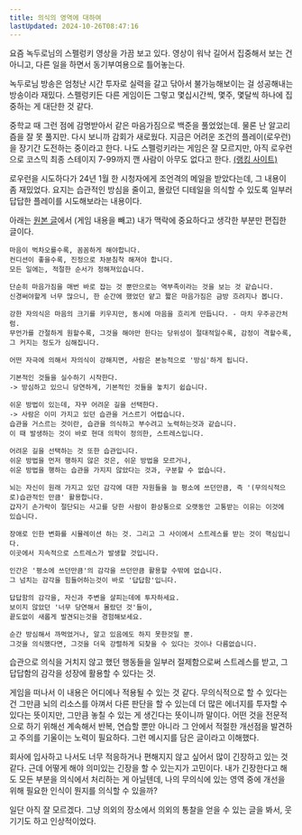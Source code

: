 ```yaml
---
title: 의식의 영역에 대하여 
lastUpdated: 2024-10-26T08:47:16
---
```


요즘 녹두로님의 스펠렁키 영상을 가끔 보고 있다. 영상이 워낙 길어서 집중해서 보는 건 아니고, 다른 일을 하면서 동기부여용으로 틀어놓는다.

녹두로님 방송은 엄청난 시간 투자로 실력을 갈고 닦아서 불가능해보이는 걸 성공해내는 방송이라 재밌다. 스펠렁키든 다른 게임이든 그렇고 몇십시간씩, 몇주, 몇달씩 하나에 집중하는 게 대단한 것 같다.

중학교 때 그런 점에 감명받아서 같은 마음가짐으로 백준을 풀었었는데. 물론 난 알고리즘을 잘 못 풀지만. 다시 보니까 감회가 새로웠다. 지금은 어려운 조건의 플레이(로우런)을 장기간 도전하는 중이라고 한다. 나도 스펠렁키라는 게임은 잘 모르지만, 아직 로우런으로 코스믹 최종 스테이지 7-99까지 깬 사람이 아무도 없다고 한다. [(랭킹 사이트)](https://mossranking.com/cat.php?cat=265)

로우런을 시도하다가 24년 1월 한 시청자에게 조언격의 메일을 받았다는데, 그 내용이 좀 재밌었다. 요지는 습관적인 방심을 줄이고, 몰랐던 디테일을 의식할 수 있도록 일부러 답답한 플레이를 시도해보라는 내용이다.  

아래는 [원본 글](https://cafe.naver.com/nokduro/9832)에서 (게임 내용을 빼고) 내가 맥락에 중요하다고 생각한 부분만 편집한 글이다.

```
마음이 벅차오를수록, 꼼꼼하게 해야합니다.
컨디션이 좋을수록, 진정으로 차분침착 해져야 합니다.
모든 일에는, 적절한 순서가 정해져있습니다.

단순히 마음가짐을 매번 바로 잡는 것 뿐만으로는 역부족이라는 것을 보는 것 같습니다.
신경써야할게 너무 많으니, 한 순간에 했었던 얕고 짧은 마음가짐은 금방 흐려지나 봅니다.

강한 자의식은 마음의 크기를 키우지만, 동시에 마음을 흐리게 만듭니다. - 마치 우주공간처럼.
무언가를 간절하게 원할수록, 그것을 해야만 한다는 당위성이 절대적일수록, 감정이 격할수록,
그 커지는 정도가 심해집니다.

어떤 자극에 의해서 자의식이 강해지면, 사람은 본능적으로 '방심'하게 됩니다.

기본적인 것들을 실수하기 시작한다.
-> 방심하고 있으니 당연하게, 기본적인 것들을 놓치기 쉽습니다.

쉬운 방법이 있는데, 자꾸 어려운 길을 선택한다.
-> 사람은 이미 가지고 있던 습관을 거스르기 어렵습니다.
습관을 거스르는 것이란, 습관을 의식하고 부수려고 노력하는것과 같습니다.
이 때 발생하는 것이 바로 현대 의학이 정의한, 스트레스입니다.

어려운 길을 선택하는 것 또한 습관입니다.
쉬운 방법을 먼저 행하지 않은 것은, 쉬운 방법을 모르거나,
쉬운 방법을 행하는 습관을 가지지 않았다는 것과, 구분할 수 없습니다.

뇌는 자신이 원래 가지고 있던 감각에 대한 자원들을 늘 평소에 쓰던만큼, 즉 '(무의식적으로)습관적인 만큼' 활용합니다.
갑자기 손가락이 절단되는 사고를 당한 사람이 환상통으로 오랫동안 고통받는 이유는 이것에 있습니다.

장애로 인한 변화를 시뮬레이션 하는 것. 그리고 그 사이에서 스트레스를 받는 것이 핵심입니다.
이곳에서 지속적으로 스트레스가 발생할 것입니다.

인간은 '평소에 쓰던만큼'의 감각을 쓰던만큼 활용할 수밖에 없습니다.
그 넘치는 감각을 힘들어하는것이 바로 '답답함'입니다.

답답함의 감각을, 자신과 주변을 살피는데에 투자하세요.
보이지 않았던 '너무 당연해서 몰랐던 것'들이,
끝도없이 새롭게 발견되는것을 경험해보세요.

순간 방심해서 까먹었거나, 알고 있음에도 하지 못한것일 뿐.
그것을 의식했다면, 그것을 더욱 강렬하게 되찾을 수 있다는 것이나 다름없습니다.
```

습관으로 의식을 거치지 않고 했던 행동들을 일부러 절제함으로써 스트레스를 받고, 그 답답함의 감각을 성장에 활용할 수 있다는 것.

게임을 떠나서 이 내용은 어디에나 적용될 수 있는 것 같다. 무의식적으로 할 수 있다는 건 그만큼 뇌의 리소스를 아껴서 다른 판단을 할 수 있는데 더 많은 에너지를 투자할 수 있다는 뜻이지만, 그만큼 놓칠 수 있는 게 생긴다는 뜻이니까 말이다. 어떤 것을 전문적으로 하기 위해선 계속해서 반복, 연습할 뿐만 아니라 그 안에서 적절한 개선점을 발견하고 주의를 기울이는 노력이 필요하다. 그런 메시지를 담은 글이라고 이해했다.

회사에 입사하고 나서도 너무 적응하거나 편해지지 않고 싶어서 많이 긴장하고 있는 것 같다. 근데 어떻게 해야 의미있는 긴장을 할 수 있는지가 고민이다. 내가 긴장한다고 해도 모든 부분을 의식에서 처리하는 게 아닐텐데, 나의 무의식에 있는 영역 중에 개선을 위해 필요한 인식이 뭔지를 의식할 수 있을까?

일단 아직 잘 모르겠다. 그냥 의외의 장소에서 의외의 통찰을 얻을 수 있는 글을 봐서, 웃기기도 하고 인상적이었다.
